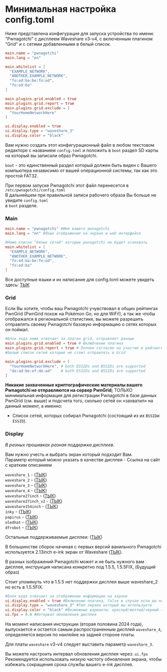 # Минимальная настройка config.toml

Ниже представлена конфигурация для запуска устройства по имени: "Pwnagotchi" с дисплеем Waveshare v3-v4, с включенным плагином "Grid" и с сетями добавленными в белый список.

```toml
main.name = "pwnagotchi"
main.lang = "en"

main.whitelist = [
  "EXAMPLE_NETWORK",
  "ANOTHER_EXAMPLE_NETWORK",
  "fo:od:ba:be:fo:od",
  "fo:od:ba"
]

main.plugins.grid.enabled = true
main.plugins.grid.report = true
main.plugins.grid.exclude = [
  "YourHomeNetworkHere"
]

ui.display.enabled = true
ui.display.type = "waveshare_3"
ui.display.color = "black"
```

Вам нужно создать этот конфигурационный файл в любом текстовом редакторе с названием `config.toml` и положить в `boot` раздел SD карты на который вы записали образ Pwnagotchi.

`boot` - это единственный раздел который должен быть виден с Вашего компьютера независимо от вашей операционной системы, так как это простой FAT32.

При первом запуске Pwnagotchi этот файл перенесется в `/etc/pwnagotchi/config.toml`\
В дальнейшем при правильной записи рабочего образа Вы больше не увидите  `config.toml`  \
в  `boot` разделе.

### Main

```toml
main.name = "pwnagotchi" #Имя вашего pwnagotchi
main.lang = "en" #Язык отображения на экране и web интерфейсе

#Ниже список "белых сетей" которые pwnagotchi не будет атаковать
main.whitelist = [
  "EXAMPLE_NETWORK",
  "ANOTHER_EXAMPLE_NETWORK",
  "fo:od:ba:be:fo:od",
  "fo:od:ba"
]
```

Все доступные языки и их написание для config.toml можете увидеть здесь: [ТЫК](https://github.com/evilsocket/pwnagotchi/tree/ef0f35da0a4c7708a0e99dc0f75a4182efe328a5/pwnagotchi/locale)

### Grid

Если Вы хотите, чтобы ваш Pwnagotchi учувствовал в общих рейтингах PwnGrid (PwnGrid похож на Pokémon Go, но для WiFi!), а так же чтобы отображался в региональной статистике, вы можете разрешить отправлять своему Pwnagotchi базовую информацию о сетях которых он поймал.

```toml
#Блок кода ниже отвечает за плагин grid, отправляет данные 
main.plugins.grid.enabled = true # Вклюбчение плагина
main.plugins.grid.report = true # Полное согласие на участие в рейтинге
#Белый список сетей которые не стоит отправлять в Grid

main.plugins.grid.exclude = [
  "YourHomeNetworkHere", # both ESSIDs and BSSIDs are supported
  "de:ad:be:ef:de:ad"    # both ESSIDs and BSSIDs are supported
]
```

**Никакие захваченные криптографические материалы вашего Pwnagotchi не отправляются на сервер PwnGrid;** ТОЛЬКО минимальная информация для регистрации Pwnagotchi в базе данных PwnGrid (см. выше) и подсчета того, сколько сетей он «захватил» на данный момент, а именно:

* Список сетей, которых собирал Pwnagotchi (состоящий из их `BSSID`и `ESSID`).

### Display

_В разных прошивках разная поддержка дисплеев._

Вам нужно учесть и выбрать экран который подходит Вам.\
Параметр который можно указать в качестве дисплея - Ссылка на сайт с кратким описанием

`waveshare_1` - ([ТЫК](https://www.waveshare.com/wiki/2.13inch\_e-Paper\_HAT\_Manual))\
`waveshare_2` -  ([ТЫК](https://www.waveshare.com/wiki/2.13inch\_e-Paper\_HAT\_Manual))\
`waveshare_3` - ([ТЫК](https://www.waveshare.com/wiki/2.13inch\_e-Paper\_HAT\_Manual))\
`waveshare_4` - ([ТЫК](https://www.waveshare.com/wiki/2.13inch\_e-Paper\_HAT\_Manual))\
`waveshare27inch` - ([ТЫК](https://www.waveshare.com/wiki/2.7inch\_e-Paper\_HAT\_Manual))\
`waveshare27inch_v2` - ([ТЫК](https://www.waveshare.com/wiki/2.7inch\_e-Paper\_HAT\_Manual))\
`waveshare154inch` - ([ТЫК](https://www.waveshare.com/wiki/1.54inch\_e-Paper\_Module\_\(B\)\_Manual))\
`inky` - ([ТЫК](https://shop.pimoroni.com/products/inky-phat?variant=12549254217811))\
`papirus` - ([ТЫК](https://thepihut.com/products/papirus-zero-epaper-eink-screen-phat-for-pi-zero))\
`oledhat` - ([ТЫК](https://www.waveshare.com/wiki/1.3inch\_OLED\_HAT))\
`dfrobot` - ([ТЫК](https://wiki.dfrobot.com/Raspberry\_Pi\_e-ink\_Display\_Module\_SKU%3A\_DFR0591))

Остальные поддерживаемые дисплеи: ([ТЫК](https://github.com/evilsocket/pwnagotchi/blob/master/pwnagotchi/ui/display.py))

В большинстве сборок начиная с первых версий ванильного Pwnagotchi используется 2.13inch e-ink экран от Waveshare ([ТЫК](https://www.waveshare.com/2.13inch-e-paper-hat.htm#none;)).

В разных  isoбражений Pwnagotchi может и не быть нужного вам дисплея, инструкция написана конкретно под 1.5.5, 1.5.5FIX, (Будущий образ)

Стоит упомянуть что в 1.5.5 нет поддержки дисплея выше waveshare\_2 но есть в 1.5.5FIX.

```toml
#Блок кода отвечает за отображение информации на экране
ui.display.enabled = true #Включение плагина, false в случае если вы не используете экран обязателен.
ui.display.type = "waveshare_3" #Тип экрана который вы используете
ui.display.color = "black" #Возможные варианты: красный/желтый/черный (черный используется для монохромных дисплеев)
ui.fps = 0.0 #Интервал обновления дисплея
```

На момент написания инструкции (вторая половина 2024  года), выпускается и остается самым распространенным дисплей `waveshare_4`, определяется версия по наклейке на задней стороне платы.

Для платы  `waveshare`  v3-v4 следует выставить параметр `waveshare_3.`

Вы можете настроить интервал обновления дисплея через: `ui.fps`\
Рекомендуется использовать низкую частоту обновления экрана, чтобы избежать сокращения срока службы вашего e-ink дисплея.

